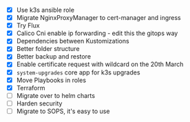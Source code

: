 - [x] Use k3s ansible role
- [x] Migrate NginxProxyManager to cert-manager and ingress
- [x] Try Flux
- [x] Calico Cni enable ip forwarding - edit this the gitops way
- [x] Dependencies between Kustomizations
- [x] Better folder structure
- [x] Better backup and restore 
- [x] Enable certificate request with wildcard on the 20th March
- [x] `system-upgrades` core app for k3s upgrades
- [x] Move Playbooks in roles
- [x] Terraform
- [ ] Migrate over to helm charts
- [ ] Harden security
- [ ] Migrate to SOPS, it's easy to use